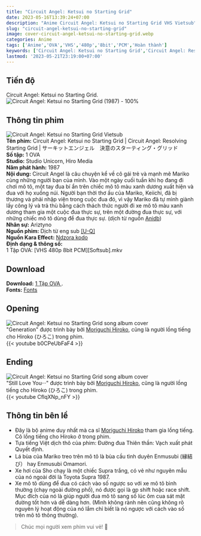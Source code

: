 ```yaml
---
title: "Circuit Angel: Ketsui no Starting Grid"
date: 2023-05-16T13:39:24+07:00
description: "Anime Circuit Angel: Ketsui no Starting Grid VHS Vietsub"
slug: "circuit-angel-ketsui-no-starting-grid"
image: cover-circuit-angel-ketsui-no-starting-grid.webp
categories: Anime
tags: ['Anime','OVA','VHS','480p','8bit','PCM','Hoàn thành']
keywords: ['Circuit Angel: Ketsui no Starting Grid','Circuit Angel: Resolving Starting Grid','anime','anime vietsub','vietsub','anime fansub','fansub','Ariztyn-Fansub','Ariztyn Fansub','Ariztyn','Ariztyno']
lastmod: '2023-05-21T23:19:00+07:00'
---
```

## Tiến độ   
Circuit Angel: Ketsui no Starting Grid. ![Circuit Angel: Ketsui no Starting Grid (1987) - 100%](https://progress-bar.dev/100?title=hoàn-thành)  
## Thông tin phim   
![Circuit Angel: Ketsui no Starting Grid Vietsub](circuit-angel-ketsui-no-starting-grid.webp)  
**Tên phim:** Circuit Angel: Ketsui no Starting Grid | Circuit Angel: Resolving Starting Grid | サーキットエンジェル　決意のスターティング・グリッド   
**Số tập:** 1 OVA  
**Studio:** Studio Unicorn, Hiro Media   
**Năm phát hành:** 1987   
**Nội dung:** Circuit Angel là câu chuyện kể về cô gái trẻ và mạnh mẽ Mariko cùng những người bạn của mình. Vào một ngày cuối tuần khi họ đang đi chơi mô tô, một tay đua bí ẩn trên chiếc mô tô màu xanh dương xuất hiện và đua với họ xuống núi. Người bạn thời thơ ấu của Mariko, Keiichi, đã bị thương và phải nhập viện trong cuộc đua đó, vì vậy Mariko đã tự mình giành lấy công lý và trả thù bằng cách thách thức người đi xe mô tô màu xanh dương tham gia một cuộc đua thực sự, trên một đường đua thực sự, với những chiếc mô tô dùng để đua thực sự. (dịch từ nguồn [Anidb](https://anidb.net/perl-bin/animedb.pl?show=anime&aid=5262))  
**Nhân sự:** Ariztyno   
**Nguồn phim:** Dịch từ eng sub [[U-Q]](https://secretninjaempire.wordpress.com/category/circuit-angel/)   
**Nguồn Kara Effect:** [Ndzora kodo](https://www.youtube.com/watch?v=PfZwJlqHosY&pp=ygUJTkRaT1JBIDE5)  
**Định dạng & thông số:**      
1 Tập OVA: [VHS 480p 8bit PCM][Softsub].mkv  
## Download  
**Download:** [1 Tập OVA ](https://terabox.com/s/16vMD6TQL2E8_JVwUNmNVBg).  
**Fonts:** [Fonts](https://github.com/Ariztynfansub/Fonts-Circuit-Angel-Ketsui-no-Starting-Grid/archive/refs/heads/main.zip)  
## Opening
![Circuit Angel: Ketsui no Starting Grid song album cover](circuit-angel-ketsui-no-starting-grid-song-album.webp)  
"Generation" được trình bày bởi [Moriguchi Hiroko](https://anidb.net/creator/8776), cũng là người lồng tiếng cho Hiroko (ひろこ) trong phim.  
{{< youtube b0CPeUbFaF4 >}}
## Ending
![Circuit Angel: Ketsui no Starting Grid song album cover](circuit-angel-ketsui-no-starting-grid-song-album.webp)  
"Still Love You···" được trình bày bởi [Moriguchi Hiroko](https://anidb.net/creator/8776), cũng là người lồng tiếng cho Hiroko (ひろこ) trong phim.  
{{< youtube CflqXNp_nFY >}}
## Thông tin bên lề  
- Đây là bộ anime duy nhất mà ca sĩ [Moriguchi Hiroko](https://anidb.net/creator/8776) tham gia lồng tiếng. Cô lồng tiếng cho Hiroko ở trong phim.
- Tựa tiếng Việt dịch thô của phim: Đường đua Thiên thần: Vạch xuất phát Quyết định.
- Lá bùa của Mariko treo trên mô tô là bùa cầu tình duyên Enmusubi (縁結び） hay Enmusubi Omamori.
- Xe hơi của Sho chạy là một chiếc Supra trắng, có vẻ như nguyên mẫu của nó ngoài đời là Toyota Supra 1987.
- Xe mô tô dùng để đua có cách vào số ngược so với xe mô tô bình thường (chạy ngoài đường phố), nó được gọi là gp shift hoặc race shift. Mục đích của nó là giúp người đua mô tô sang số lúc ôm cua sát mặt đường tốt hơn và dễ dàng hơn. (Mình không rành nên cũng không rõ nguyên lý hoạt động của nó lắm chỉ biết là nó ngược với cách vào số trên mô tô thông thường).       
> Chúc mọi người xem phim vui vẻ! 🙂

